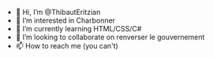 - 👋 Hi, I’m @ThibautEritzian
- 👀 I’m interested in Charbonner
- 🌱 I’m currently learning HTML/CSS/C#
- 💞️ I’m looking to collaborate on renverser le gouvernement
- 📫 How to reach me (you can't)

<!---
ThibautEritzian/ThibautEritzian is a ✨ special ✨ repository because its `README.md` (this file) appears on your GitHub profile.
You can click the Preview link to take a look at your changes.
--->
